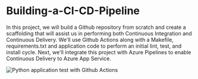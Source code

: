 # Building-a-CI-CD-Pipeline
In this project, we will build a Github repository from scratch and create a scaffolding that will assist us in performing both Continuous Integration and Continuous Delivery. We'll use Github Actions along with a Makefile, requirements.txt and application code to perform an initial lint, test, and install cycle. Next, we'll integrate this project with Azure Pipelines to enable Continuous Delivery to Azure App Service.


![Python application test with Github Actions](https://github.com/elastific/Building-a-CI-CD-Pipeline/workflows/Python%20application%20test%20with%20Github%20Actions/badge.svg)

